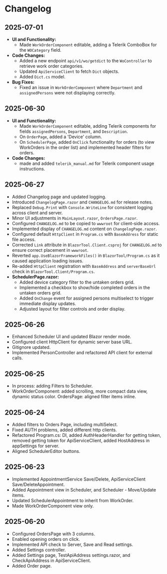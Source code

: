 # Changelog

## 2025-07-01
- **UI and Functionality:**
    - Made `WorkOrderComponent` editable, adding a Telerik ComboBox for the `WOCategory` field.
- **Code Changes:**
    - Added a new endpoint `api/v1/wo/getdict` to the `WoController` to retrieve work order categories.
    - Updated `ApiServiceClient` to fetch `Dict` objects.
    - Added `Dict.cs` model.
- **Bug Fixes:**
    - Fixed an issue in `WorkOrderComponent` where `Department` and `assignedPersons` were not displaying correctly.

## 2025-06-30
- **UI and Functionality:**
    - Made `WorkOrderComponent` editable, adding Telerik components for fields `assignedPersons`, `Department`, and `Description`.
    - On `OrderPage`, added a 'Device' column.
    - On `SchedulerPage`, added `OnClick` functionality for orders (to view WorkOrders in the order list) and implemented header filters for orders.
- **Code Changes:**
    - made and added `telerik_manual.md` for Telerik component usage instructions.

## 2025-06-27
- Added Changelog page and updated logging.
- Introduced `ChangelogPage.razor` and `CHANGELOG.md` for release notes.
- Replaced `Debug.Print` with `Console.WriteLine` for consistent logging across client and server.
- Minor UI adjustments in `MainLayout.razor`, `OrdersPage.razor`.
- Configured `CHANGELOG.md` to be copied to `wwwroot` for client-side access.
- Implemented display of `CHANGELOG.md` content on `ChangelogPage.razor`.
- Configured default `HttpClient` in `Program.cs` with `BaseAddress` for static file access.
- Corrected `Link` attribute in `BlazorTool.Client.csproj` for `CHANGELOG.md` to ensure correct placement in `wwwroot`.
- Reverted `app.UseBlazorFrameworkFiles()` in `BlazorTool/Program.cs` as it caused application loading issues.
- Re-added `HttpClient` registration with `BaseAddress` and `serverBaseUrl` check in `BlazorTool.Client/Program.cs`.
- **SchedulerPage.razor:**
    - Added device category filter to the untaken orders grid.
    - Implemented a checkbox to show/hide completed orders in the untaken orders grid.
    - Added `OnChange` event for assigned persons multiselect to trigger immediate display updates.
    - Adjusted layout for filter controls and order display.

## 2025-06-26
- Enhanced Scheduler UI and updated Blazor render mode.
- Configured client HttpClient for dynamic server base URL.
- Gitignore updated.
- Implemented PersonController and refactored API client for external calls.

## 2025-06-25
- In process: adding Filters to Scheduler.
- WorkOrderComponent: added scrolling, more compact data view, dynamic status color. OrdersPage: aligned filter items inline.

## 2025-06-24
- Added filters to Orders Page, including multiSelect.
- Fixed AUTH problems, added different http clients.
- Refactored Program.cs: DI, added AuthHeaderHandler for getting token, removed getting token for ApiServiceClient, added HostAddress in appSettings for server.
- Aligned SchedulerEditor buttons.

## 2025-06-23
- Implemented AppointmentService Save/Delete, ApiServiceClient Save/DeleteAppointment.
- Added Appointment view in Scheduler, and Scheduler - Move/Update items.
- Updated SchedulerAppointment to inherit from WorkOrder.
- Made WorkOrderComponent view only.

## 2025-06-20
- Configured OrdersPage with 3 columns.
- Enabled opening orders on click.
- Implemented API check to Server, Save and Read settings.
- Added Settings controller.
- Added Settings page, TestApiAddress settings.razor, and CheckApiAddress in ApiServiceClient.
- Added Order page.

